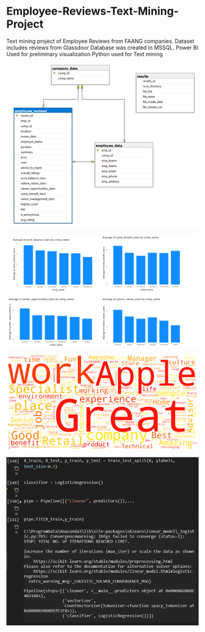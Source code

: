 # Employee-Reviews-Text-Mining-Project
Text mining project of Employee Reviews from FAANG companies. Dataset includes reviews from Glassdoor
Database was created in MSSQL.
Power BI Used for preliminary visualization
Python used for Text mining

![alt text](/results/FAANGEmployeeDB.png)

![alt text](/results/comparison_of_overall_ratings.png)

![alt text](/results/apple_summary.png)

![alt text](/results/training.PNG)
